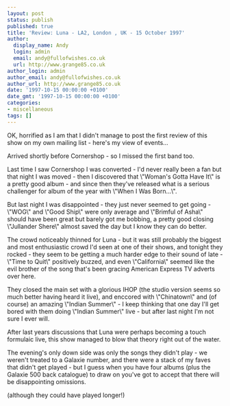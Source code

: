 ```yaml
---
layout: post
status: publish
published: true
title: 'Review: Luna - LA2, London , UK - 15 October 1997'
author:
  display_name: Andy
  login: admin
  email: andy@fullofwishes.co.uk
  url: http://www.grange85.co.uk
author_login: admin
author_email: andy@fullofwishes.co.uk
author_url: http://www.grange85.co.uk
date: '1997-10-15 00:00:00 +0100'
date_gmt: '1997-10-15 00:00:00 +0100'
categories:
- miscellaneous
tags: []
---
```

<p>OK, horrified as I am that I didn't manage to post the first review of this show on my own mailing list - here's my view of events... </p>
<p>Arrived shortly before Cornershop - so I missed the first band too. </p>
<p>Last time I saw Cornershop I was converted - I'd never really been a fan but that night I was moved - then I discovered that \"Woman's Gotta Have It\" is a pretty good album - and since then they've released what is a serious challenger for album of the year with \"When I Was Born...\". </p>
<p>But last night I was disappointed - they just never seemed to get going - \"WOG\" and \"Good Ship\" were only average and \"Brimful of Asha\" should have been great but barely got me bobbing, a pretty good closing \"Jullander Shere\" almost saved the day but I know they can do better. </p>
<p>The crowd noticeably thinned for Luna - but it was still probably the biggest and most enthusiastic crowd I'd seen at one of their shows, and tonight they rocked - they seem to be getting a much harder edge to their sound of late - \"Time to Quit\" positively buzzed, and even \"California\" seemed like the evil brother of the song that's been gracing American Express TV adverts over here. </p>
<p>They closed the main set with a glorious IHOP (the studio version seems so much better having heard it live), and enccored with \"Chinatown\" and (of course) an amazing \"Indian Summer\" - I keep thinking that one day I'll get bored with them doing \"Indian Summer\" live - but after last night I'm not sure I ever will. </p>
<p>After last years discussions that Luna were perhaps becoming a touch formulaic live, this show managed to blow that theory right out of the water. </p>
<p>The evening's only down side was only the songs they didn't play - we weren't treated to a Galaxie number, and there were a stack of my faves that didn't get played - but I guess when you have four albums (plus the Galaxie 500 back catalogue) to draw on you've got to accept that there will be disappointing omissions. </p>
<p>(although they could have played longer!) </p>
